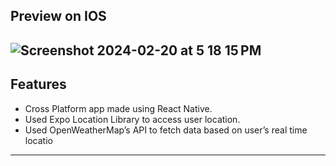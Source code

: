 ## Preview on IOS
![Screenshot 2024-02-20 at 5 18 15 PM](https://github.com/serenearyal/react-native-weatherapp/assets/84435603/b15801eb-c152-4101-84ba-c9b86d4baa73)
---
## Features
* Cross Platform app made using React Native.
* Used Expo Location Library to access user location.
* Used OpenWeatherMap’s API to fetch data based on user’s real time locatio
---
